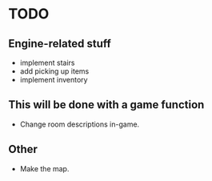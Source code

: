 # TODO

## Engine-related stuff
- implement stairs
- add picking up items
- implement inventory


## This will be done with a game function
- Change room descriptions in-game.


## Other
- Make the map.
